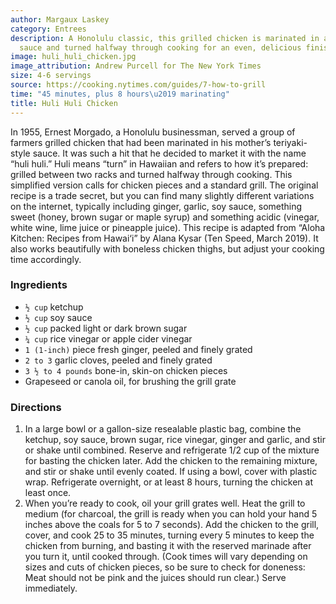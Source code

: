 ```yaml
---
author: Margaux Laskey
category: Entrees
description: A Honolulu classic, this grilled chicken is marinated in a teriyaki-style
  sauce and turned halfway through cooking for an even, delicious finish.
image: huli_huli_chicken.jpg
image_attribution: Andrew Purcell for The New York Times
size: 4-6 servings
source: https://cooking.nytimes.com/guides/7-how-to-grill
time: "45 minutes, plus 8 hours\u2019 marinating"
title: Huli Huli Chicken
---
```


In 1955, Ernest Morgado, a Honolulu businessman, served a group of farmers grilled chicken that had been marinated in his mother’s teriyaki-style sauce. It was such a hit that he decided to market it with the name “huli huli.” Huli means “turn” in Hawaiian and refers to how it’s prepared: grilled between two racks and turned halfway through cooking. This simplified version calls for chicken pieces and a standard grill. The original recipe is a trade secret, but you can find many slightly different variations on the internet, typically including ginger, garlic, soy sauce, something sweet (honey, brown sugar or maple syrup) and something acidic (vinegar, white wine, lime juice or pineapple juice). This recipe is adapted from “Aloha Kitchen: Recipes from Hawai‘i” by Alana Kysar (Ten Speed, March 2019). It also works beautifully with boneless chicken thighs, but adjust your cooking time accordingly.

### Ingredients

* `½ cup` ketchup
* `½ cup` soy sauce
* `½ cup` packed light or dark brown sugar
* `¼ cup` rice vinegar or apple cider vinegar
* `1 (1-inch)` piece fresh ginger, peeled and finely grated
* `2 to 3` garlic cloves, peeled and finely grated
* `3 ½ to 4 pounds` bone-in, skin-on chicken pieces
* Grapeseed or canola oil, for brushing the grill grate

### Directions

1. In a large bowl or a gallon-size resealable plastic bag, combine the ketchup, soy sauce, brown sugar, rice vinegar, ginger and garlic, and stir or shake until combined. Reserve and refrigerate 1/2 cup of the mixture for basting the chicken later. Add the chicken to the remaining mixture, and stir or shake until evenly coated. If using a bowl, cover with plastic wrap. Refrigerate overnight, or at least 8 hours, turning the chicken at least once.
2. When you’re ready to cook, oil your grill grates well. Heat the grill to medium (for charcoal, the grill is ready when you can hold your hand 5 inches above the coals for 5 to 7 seconds). Add the chicken to the grill, cover, and cook 25 to 35 minutes, turning every 5 minutes to keep the chicken from burning, and basting it with the reserved marinade after you turn it, until cooked through. (Cook times will vary depending on sizes and cuts of chicken pieces, so be sure to check for doneness: Meat should not be pink and the juices should run clear.) Serve immediately.